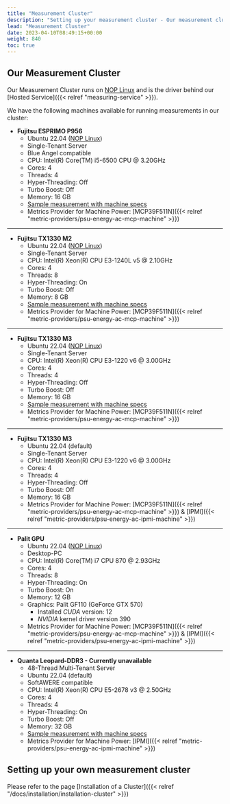 ```yaml
---
title: "Measurement Cluster"
description: "Setting up your measurement cluster - Our measurement cluster"
lead: "Measurement Cluster"
date: 2023-04-10T08:49:15+00:00
weight: 840
toc: true
---
```



## Our Measurement Cluster

Our Measurement Cluster runs on [NOP Linux](https://www.green-coding.io/blog/nop-linux/) and is the driver behind our [Hosted Service]({{< relref "measuring-service" >}}).

We have the following machines available for running measurements in our cluster:

- **Fujitsu ESPRIMO P956**
    + Ubuntu 22.04 ([NOP Linux](https://www.green-coding.io/blog/nop-linux/))
    + Single-Tenant Server 
    + Blue Angel compatible
    + CPU: Intel(R) Core(TM) i5-6500 CPU @ 3.20GHz
    + Cores: 4
    + Threads: 4
    + Hyper-Threading: Off
    + Turbo Boost: Off
    + Memory: 16 GB
    + [Sample measurement with machine specs](https://metrics.green-coding.io/stats.html?id=9d250a5f-1f01-42a2-926e-e3f9b216ed5a)
    + Metrics Provider for Machine Power: [MCP39F511N]({{< relref "metric-providers/psu-energy-ac-mcp-machine" >}})

---

- **Fujitsu TX1330 M2**
    + Ubuntu 22.04 ([NOP Linux](https://www.green-coding.io/blog/nop-linux/))
    + Single-Tenant Server 
    + CPU: Intel(R) Xeon(R) CPU E3-1240L v5 @ 2.10GHz
    + Cores: 4
    + Threads: 8
    + Hyper-Threading: On
    + Turbo Boost: Off
    + Memory: 8 GB 
    + [Sample measurement with machine specs](https://metrics.green-coding.io/stats.html?id=9784422b-f4c6-42f3-addd-9e4c0833da74)
    + Metrics Provider for Machine Power: [MCP39F511N]({{< relref "metric-providers/psu-energy-ac-mcp-machine" >}})

---

- **Fujitsu TX1330 M3**
    + Ubuntu 22.04 ([NOP Linux](https://www.green-coding.io/blog/nop-linux/))
    + Single-Tenant Server 
    + CPU: Intel(R) Xeon(R) CPU E3-1220 v6 @ 3.00GHz
    + Cores: 4
    + Threads: 4
    + Hyper-Threading: Off
    + Turbo Boost: Off
    + Memory: 16 GB
    + [Sample measurement with machine specs](https://metrics.green-coding.io/stats.html?id=8a30b1bd-8c54-4c9d-919e-fd7c291b900c)
    + Metrics Provider for Machine Power: [MCP39F511N]({{< relref "metric-providers/psu-energy-ac-mcp-machine" >}})

---

- **Fujitsu TX1330 M3**
    + Ubuntu 22.04 (default)
    + Single-Tenant Server 
    + CPU: Intel(R) Xeon(R) CPU E3-1220 v6 @ 3.00GHz
    + Cores: 4
    + Threads: 4
    + Hyper-Threading: Off
    + Turbo Boost: Off
    + Memory: 16 GB
    + Metrics Provider for Machine Power: [MCP39F511N]({{< relref "metric-providers/psu-energy-ac-mcp-machine" >}}) & [IPMI]({{< relref "metric-providers/psu-energy-ac-ipmi-machine" >}})

---

- **Palit GPU**
    + Ubuntu 22.04 ([NOP Linux](https://www.green-coding.io/blog/nop-linux/))
    + Desktop-PC
    + CPU: Intel(R) Core(TM) i7 CPU 870 @ 2.93GHz
    + Cores: 4
    + Threads: 8
    + Hyper-Threading: On
    + Turbo Boost: On
    + Memory: 12 GB
    + Graphics: Palit GF110 (GeForce GTX 570)
        * Installed *CUDA* version: 12
        * *NVIDIA* kernel driver version 390
    + Metrics Provider for Machine Power: [MCP39F511N]({{< relref "metric-providers/psu-energy-ac-mcp-machine" >}}) & [IPMI]({{< relref "metric-providers/psu-energy-ac-ipmi-machine" >}})

---

- **Quanta Leopard-DDR3 - Currently unavailable**
    + 48-Thread Multi-Tenant Server 
    + Ubuntu 22.04 (default)
    + SoftAWERE compatible 
    + CPU: Intel(R) Xeon(R) CPU E5-2678 v3 @ 2.50GHz
    + Cores: 4
    + Threads: 4
    + Hyper-Threading: On
    + Turbo Boost: Off
    + Memory: 32 GB
    + [Sample measurement with machine specs](https://metrics.green-coding.io/stats.html?id=72596fdf-b393-4cef-bb98-45679ae928f5)
    + Metrics Provider for Machine Power: [IPMI]({{< relref "metric-providers/psu-energy-ac-ipmi-machine" >}})


## Setting up your own measurement cluster

Please refer to the page [Installation of a Cluster]({{< relref "/docs/installation/installation-cluster" >}})
